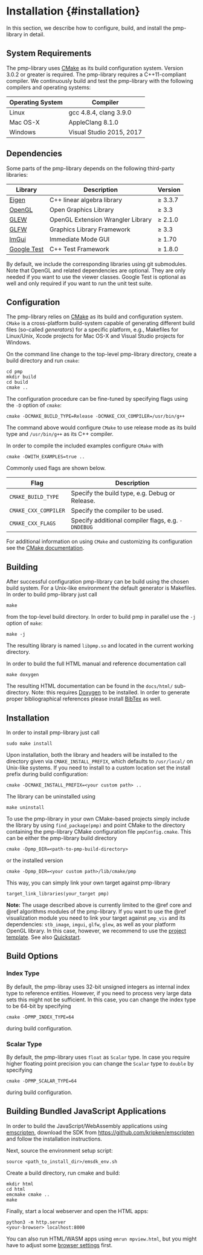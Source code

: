 # Installation {#installation}

In this section, we describe how to configure, build, and install the
pmp-library in detail.

## System Requirements

The pmp-library uses [CMake](http://www.cmake.org) as its build configuration
system. Version 3.0.2 or greater is required. The pmp-library requires a
C++11-compliant compiler. We continuously build and test the pmp-library
with the following compilers and operating systems:

| Operating System | Compiler                 |
| ---------------- | ------------------------ |
| Linux            | gcc 4.8.4, clang 3.9.0   |
| Mac OS-X         | AppleClang 8.1.0         |
| Windows          | Visual Studio 2015, 2017 |

## Dependencies

Some parts of the pmp-library depends on the following third-party libraries:

| Library                                             | Description                       | Version    |
| --------------------------------------------------- | --------------------------------- | ---------- |
| [Eigen](http://eigen.tuxfamily.org)                 | C++ linear algebra library        | &ge; 3.3.7 |
| [OpenGL](http://opengl.org)                         | Open Graphics Library             | &ge; 3.3   |
| [GLEW](http://glew.sourceforge.net)                 | OpenGL Extension Wrangler Library | &ge; 2.1.0 |
| [GLFW](http://glfw.org)                             | Graphics Library Framework        | &ge; 3.3   |
| [ImGui](https://github.com/ocornut/imgui)           | Immediate Mode GUI                | &ge; 1.70  |
| [Google Test](https://github.com/google/googletest) | C++ Test Framework                | &ge; 1.8.0 |

By default, we include the corresponding libraries using git submodules. Note
that OpenGL and related dependencies are optional. They are only needed if you
want to use the viewer classes. Google Test is optional as well and only
required if you want to run the unit test suite.

## Configuration

The pmp-library relies on [CMake](http://www.cmake.org) as its build and
configuration system. `CMake` is a cross-platform build-system capable of
generating different build files (so-called _generators_) for a specific
platform, e.g., Makefiles for Linux/Unix, Xcode projects for Mac OS-X and Visual
Studio projects for Windows.

On the command line change to the top-level pmp-library directory, create a
build directory and run `cmake`:

    cd pmp
    mkdir build
    cd build
    cmake ..

The configuration procedure can be fine-tuned by specifying flags using the `-D`
option of `cmake`:

    cmake -DCMAKE_BUILD_TYPE=Release -DCMAKE_CXX_COMPILER=/usr/bin/g++

The command above would configure `CMake` to use release mode as its build type
and `/usr/bin/g++` as its C++ compiler.

In order to compile the included examples configure `CMake` with

    cmake -DWITH_EXAMPLES=true ..

Commonly used flags are shown below.

| Flag                 | Description                                        |
| -------------------- | -------------------------------------------------- |
| `CMAKE_BUILD_TYPE`   | Specify the build type, e.g. Debug or Release.     |
| `CMAKE_CXX_COMPILER` | Specify the compiler to be used.                   |
| `CMAKE_CXX_FLAGS`    | Specify additional compiler flags, e.g. `-DNDEBUG` |

For additional information on using `CMake` and
customizing its configuration see
the [CMake documentation](http://cmake.org/cmake/help/documentation.html).

## Building

After successful configuration pmp-library can be build using the chosen build
system. For a Unix-like environment the default generator is Makefiles. In order
to build pmp-library just call

    make

from the top-level build directory. In order to build pmp in parallel use the
`-j` option of `make`:

    make -j

The resulting library is named `libpmp.so` and
located in the current working directory.

In order to build the full HTML manual and reference documentation call

    make doxygen

The resulting HTML documentation can be found in the `docs/html/` sub-directory.
Note: this requires [Doxygen](http://www.doxygen.nl/) to be installed. In order
to generate proper bibliographical references please install
[BibTex](http://www.bibtex.org/) as well.

## Installation

In order to install pmp-library just call

    sudo make install

Upon installation, both the library and headers will be installed to the
directory given via `CMAKE_INSTALL_PREFIX`, which defaults to `/usr/local/` on
Unix-like systems. If you need to install to a custom location set the install
prefix during build configuration:

    cmake -DCMAKE_INSTALL_PREFIX=<your custom path> ..

The library can be uninstalled using

    make uninstall

To use the pmp-library in your own CMake-based projects simply include the
library by using `find_package(pmp)` and point CMake to the directory containing
the pmp-library CMake configuration file `pmpConfig.cmake`. This can be either
the pmp-library build directory

    cmake -Dpmp_DIR=<path-to-pmp-build-directory>

or the installed version

    cmake -Dpmp_DIR=<your custom path>/lib/cmake/pmp

This way, you can simply link your own target against pmp-library

    target_link_libraries(your_target pmp)

**Note:** The usage described above is currently limited to the @ref core and
@ref algorithms modules of the pmp-library. If you want to use the @ref
visualization module you need to link your target against `pmp_vis` and its
dependencies: `stb_image`, `imgui`, `glfw`, `glew`, as well as your platform
OpenGL library. In this case, however, we recommend to use the [project
template](https://github.com/pmp-library/pmp-template). See also
[Quickstart](quickstart.html).

## Build Options

### Index Type

By default, the pmp-libray uses 32-bit unsigned integers as internal index type
to reference entities. However, if you need to process very large data sets this
might not be sufficient. In this case, you can change the index type to be
64-bit by specifying

    cmake -DPMP_INDEX_TYPE=64

during build configuration.

### Scalar Type

By default, the pmp-library uses `float` as `Scalar` type. In case you require
higher floating point precision you can change the `Scalar` type to `double` by
specifying

    cmake -DPMP_SCALAR_TYPE=64

during build configuration.

## Building Bundled JavaScript Applications

In order to build the JavaScript/WebAssembly applications
using [emscripten](https://github.com/kripken/emscripten), download the SDK
from <https://github.com/kripken/emscripten> and follow the installation
instructions.

Next, source the environment setup script:

    source <path_to_install_dir>/emsdk_env.sh

Create a build directory, run cmake and build:

    mkdir html
    cd html
    emcmake cmake ..
    make

Finally, start a local webserver and open the HTML apps:

    python3 -m http.server
    <your-browser> localhost:8000

You can also run HTML/WASM apps using `emrun mpview.html`, but you might have to adjust 
some [browser settings](https://emscripten.org/docs/compiling/Running-html-files-with-emrun.html) first.

